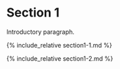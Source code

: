 
# Section 1

Introductory paragraph.

{% include_relative section1-1.md %}

{% include_relative section1-2.md %}
